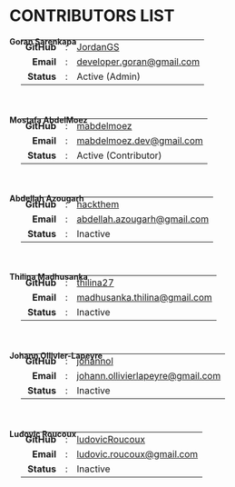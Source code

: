 CONTRIBUTORS LIST
=================

#### Goran Sarenkapa

<table border=0 cellpadding=0 cellspacing=0 style="margin-left:20px; margin-top:-30px">
  <tr>
    <td align=right><b>GitHub</b></td>
    <td>:</td>
    <td><a href='https://github.com/JordanGS'>JordanGS</a></td>
  </tr>
  <tr>
    <td align=right><b>Email</b></td>
    <td>:</td>
    <td><a href='developer.goran@gmail.com'>developer.goran@gmail.com</a></td>
  </tr>
  <tr>
    <td align=right><b>Status</b></td>
    <td>:</td>
    <td>Active (Admin)</td>
  </tr>
</table>


&nbsp;

#### Mostafa AbdelMoez

<table border=0 cellpadding=0 cellspacing=0 style="margin-left:20px; margin-top:-30px">
  <tr>
    <td align=right><b>GitHub</b></td>
    <td>:</td>
    <td><a href='https://github.com/mabdelmoez'>mabdelmoez</a></td>
  </tr>
  <tr>
    <td align=right><b>Email</b></td>
    <td>:</td>
    <td><a href='mabdelmoez.dev@gmail.com'>mabdelmoez.dev@gmail.com</a></td>
  </tr>
  <tr>
    <td align=right><b>Status</b></td>
    <td>:</td>
    <td>Active (Contributor)</td>
  </tr>
</table>

&nbsp;

#### Abdellah Azougarh

<table border=0 cellpadding=0 cellspacing=0 style="margin-left:20px; margin-top:-30px">
  <tr>
    <td align=right><b>GitHub</b></td>
    <td>:</td>
    <td><a href='https://github.com/hackthem'>hackthem</a></td>
  </tr>
  <tr>
    <td align=right><b>Email</b></td>
    <td>:</td>
    <td><a href='abdellah.azougarh@gmail.com'>abdellah.azougarh@gmail.com</a></td>
  </tr>
  <tr>
    <td align=right><b>Status</b></td>
    <td>:</td>
    <td>Inactive</td>
  </tr>
</table>

&nbsp;

#### Thilina Madhusanka

<table border=0 cellpadding=0 cellspacing=0 style="margin-left:20px; margin-top:-30px">
  <tr>
    <td align=right><b>GitHub</b></td>
    <td>:</td>
    <td><a href='https://github.com/thilina27'>thilina27</a></td>
  </tr>
  <tr>
    <td align=right><b>Email</b></td>
    <td>:</td>
    <td><a href='madhusanka.thilina@gmail.com'>madhusanka.thilina@gmail.com</a></td>
  </tr>
  <tr>
    <td align=right><b>Status</b></td>
    <td>:</td>
    <td>Inactive</td>
  </tr>
</table>

&nbsp;

#### Johann Ollivier-Lapeyre

<table border=0 cellpadding=0 cellspacing=0 style="margin-left:20px; margin-top:-30px">
  <tr>
    <td align=right><b>GitHub</b></td>
    <td>:</td>
    <td><a href='https://github.com/johannol'>johannol</a></td>
  </tr>
  <tr>
    <td align=right><b>Email</b></td>
    <td>:</td>
    <td><a href='johann.ollivierlapeyre@gmail.com'>johann.ollivierlapeyre@gmail.com</a></td>
  </tr>
  <tr>
    <td align=right><b>Status</b></td>
    <td>:</td>
    <td>Inactive</td>
  </tr>
</table>

&nbsp;

#### Ludovic Roucoux

<table border=0 cellpadding=0 cellspacing=0 style="margin-left:20px; margin-top:-30px">
  <tr>
    <td align=right><b>GitHub</b></td>
    <td>:</td>
    <td><a href='https://github.com/ludovicRoucoux'>ludovicRoucoux</a></td>
  </tr>
  <tr>
    <td align=right><b>Email</b></td>
    <td>:</td>
    <td><a href='ludovic.roucoux@gmail.com'>ludovic.roucoux@gmail.com</a></td>
  </tr>
  <tr>
    <td align=right><b>Status</b></td>
    <td>:</td>
    <td>Inactive</td>
  </tr>
</table>

